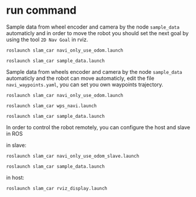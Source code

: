 
# run command
Sample data from wheel encoder and camera by the node `sample_data` automaticly and in order to move the robot you should set the next goal by using the tool `2D Nav Goal` in rviz.

`roslaunch slam_car navi_only_use_odom.launch`

`roslaunch slam_car sample_data.launch`


Sample data from wheels encoder and camera by the node `sample_data` automaticly and the robot can move automaticly, edit the file `navi_waypoints.yaml`, you can set you own waypoints trajectory.

`roslaunch slam_car navi_only_use_odom.launch`

`roslaunch slam_car wps_navi.launch`

`roslaunch slam_car sample_data.launch`


In order to control the robot remotely, you can configure the host and slave in ROS

in slave: 

`roslaunch slam_car navi_only_use_odom_slave.launch`

`roslaunch slam_car sample_data.launch`

in host:

`roslaunch slam_car rviz_display.launch`

